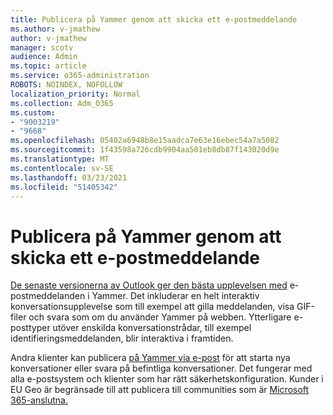 ```yaml
---
title: Publicera på Yammer genom att skicka ett e-postmeddelande
ms.author: v-jmathew
author: v-jmathew
manager: scotv
audience: Admin
ms.topic: article
ms.service: o365-administration
ROBOTS: NOINDEX, NOFOLLOW
localization_priority: Normal
ms.collection: Adm_O365
ms.custom:
- "9003219"
- "9668"
ms.openlocfilehash: 05402a6948b8e15aadca7e63e16ebec54a7a5082
ms.sourcegitcommit: 1f43598a726cdb9904aa501eb8db87f143020d9e
ms.translationtype: MT
ms.contentlocale: sv-SE
ms.lasthandoff: 03/23/2021
ms.locfileid: "51405342"
---
```

# <a name="post-to-yammer-by-sending-an-email-message"></a>Publicera på Yammer genom att skicka ett e-postmeddelande

[De senaste versionerna av Outlook ger den bästa upplevelsen med](https://support.microsoft.com/office/work-with-yammer-from-outlook-fd695485-225b-410f-b24a-17f971b46b25) e-postmeddelanden i Yammer. Det inkluderar en helt interaktiv konversationsupplevelse som till exempel att gilla meddelanden, visa GIF-filer och svara som om du använder Yammer på webben. Ytterligare e-posttyper utöver enskilda konversationstrådar, till exempel identifieringsmeddelanden, blir interaktiva i framtiden.

Andra klienter kan publicera [på Yammer via e-post](https://support.microsoft.com/office/new-yammer-post-to-yammer-by-sending-an-email-message-830e6825-56f6-4169-a6b9-1b3ca0cdad4d) för att starta nya konversationer eller svara på befintliga konversationer. Det fungerar med alla e-postsystem och klienter som har rätt säkerhetskonfiguration. Kunder i EU Geo är begränsade till att publicera till communities som är [Microsoft 365-anslutna.](https://docs.microsoft.com/yammer/manage-yammer-groups/yammer-and-office-365-groups)

